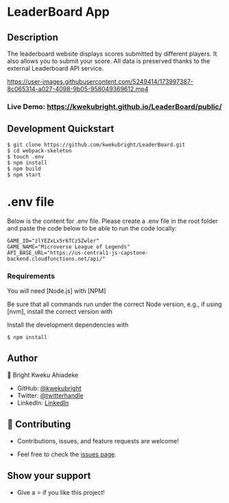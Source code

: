 # LeaderBoard App

## Description
The leaderboard website displays scores submitted by different players. It also allows you to submit your score. All data is preserved thanks to the external Leaderboard API service.



https://user-images.githubusercontent.com/5249414/173997387-8c065314-a027-4098-9b05-958049369612.mp4

### Live Demo: https://kwekubright.github.io/LeaderBoard/public/

## Development Quickstart

```
$ git clone https://github.com/kwekubright/LeaderBoard.git
$ cd webpack-skeleton
$ touch .env
$ npm install
$ npm build
$ npm start
```

# .env file
Below is the content for .env file. Please create a .env file in the root folder and paste the code below to be able to run the code locally:

```
GAME_ID="zlYEZxLx5r6TCz5Zwler"
GAME_NAME="Microverse League of Legends"
API_BASE_URL="https://us-central1-js-capstone-backend.cloudfunctions.net/api/"
```

### Requirements

You will need [Node.js] with [NPM]

Be sure that all commands run under the correct Node version, e.g.,
if using [nvm], install the correct version with

Install the development dependencies with

```
$ npm install
```

## Author

👤 Bright Kweku Ahiadeke

- GitHub: [@kwekubright](https://github.com/kwekubright)
- Twitter: [@twitterhandle](https://twitter.com/kwekubright_)
- LinkedIn: [LinkedIn](https://linkedin.com/in/kwekubright)

## 🤝 Contributing

- Contributions, issues, and feature requests are welcome!

- Feel free to check the [issues page](../../issues/).

## Show your support

- Give a ⭐️ if you like this project!
